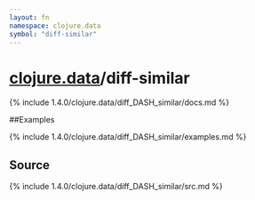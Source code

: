 ```yaml
---
layout: fn
namespace: clojure.data
symbol: "diff-similar"
---
```


# [clojure.data](../)/diff-similar

{% include 1.4.0/clojure.data/diff_DASH_similar/docs.md %}

##Examples

{% include 1.4.0/clojure.data/diff_DASH_similar/examples.md %}
## Source
{% include 1.4.0/clojure.data/diff_DASH_similar/src.md %}

